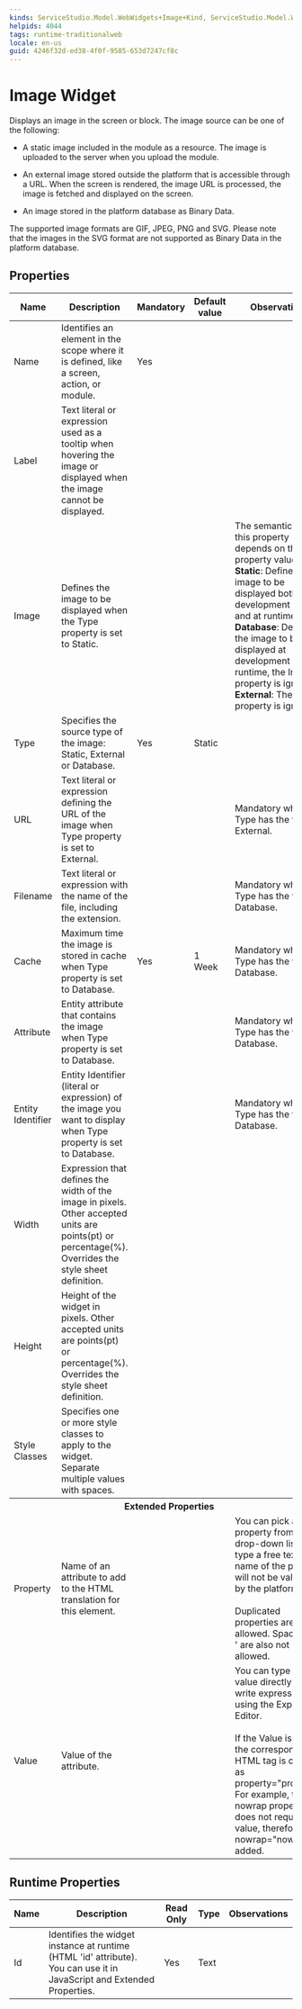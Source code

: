 ```yaml
---
kinds: ServiceStudio.Model.WebWidgets+Image+Kind, ServiceStudio.Model.WebWidgets+ReferenceImage+Kind
helpids: 4044
tags: runtime-traditionalweb
locale: en-us
guid: 4246f32d-ed38-4f0f-9585-653d7247cf8c
---
```


# Image Widget


Displays an image in the screen or block. The image source can be one of the following:

* A static image included in the module as a resource. The image is uploaded to the server when you upload the module. 

* An external image stored outside the platform that is accessible through a URL. When the screen is rendered, the image URL is processed, the image is fetched and displayed on the screen.

* An image stored in the platform database as Binary Data.

The supported image formats are GIF, JPEG, PNG and SVG. Please note that the images in the SVG format are not supported as Binary Data in the platform database.

## Properties

<table markdown="1">
<thead>
<tr>
<th>Name</th>
<th>Description</th>
<th>Mandatory</th>
<th>Default value</th>
<th>Observations</th>
</tr>
</thead>
<tbody>
<tr>
<td title="Name">Name</td>
<td>Identifies an element in the scope where it is defined, like a screen, action, or module.</td>
<td>Yes</td>
<td></td>
<td></td>
</tr>
<tr>
<td title="Label">Label</td>
<td>Text literal or expression used as a tooltip when hovering the image or displayed when the image cannot be displayed.</td>
<td></td>
<td></td>
<td></td>
</tr>
<tr>
<td title="Image">Image</td>
<td>Defines the image to be displayed when the Type property is set to Static.</td>
<td></td>
<td></td>
<td>The semantics of this property depends on the Type property value:<br/>
        <strong>Static</strong>: Defines the image to be displayed both at development time and at runtime;<br/>
        <strong>Database</strong>: Defines the image to be displayed at development time. At runtime, the Image property is ignored;<br/>
        <strong>External</strong>: The Image property is ignored.</td>
</tr>
<tr>
<td title="Type">Type</td>
<td>Specifies the source type of the image: Static, External or Database.</td>
<td>Yes</td>
<td>Static</td>
<td></td>
</tr>
<tr>
<td title="URL">URL</td>
<td>Text literal or expression defining the URL of the image when Type property is set to External.</td>
<td></td>
<td></td>
<td>Mandatory when Type has the value External.</td>
</tr>
<tr>
<td title="Filename">Filename</td>
<td>Text literal or expression with the name of the file, including the extension.</td>
<td></td>
<td></td>
<td>Mandatory when Type has the value Database.</td>
</tr>
<tr>
<td title="Cache">Cache</td>
<td>Maximum time the image is stored in cache when Type property is set to Database.</td>
<td>Yes</td>
<td>1 Week</td>
<td>Mandatory when Type has the value Database.</td>
</tr>
<tr>
<td title="Attribute">Attribute</td>
<td>Entity attribute that contains the image when Type property is set to Database.</td>
<td></td>
<td></td>
<td>Mandatory when Type has the value Database.</td>
</tr>
<tr>
<td title="Entity Identifier">Entity Identifier</td>
<td>Entity Identifier (literal or expression) of the image you want to display when Type property is set to Database.</td>
<td></td>
<td></td>
<td>Mandatory when Type has the value Database.</td>
</tr>
<tr>
<td title="Width">Width</td>
<td>Expression that defines the width of the image in pixels. Other accepted units are points(pt) or percentage(%). Overrides the style sheet definition.</td>
<td></td>
<td></td>
<td></td>
</tr>
<tr>
<td title="Height">Height</td>
<td>Height of the widget in pixels. Other accepted units are points(pt) or percentage(%). Overrides the style sheet definition.</td>
<td></td>
<td></td>
<td></td>
</tr>
<tr>
<td title="Style Classes">Style Classes</td>
<td>Specifies one or more style classes to apply to the widget. Separate multiple values with spaces.</td>
<td></td>
<td></td>
<td></td>
</tr>
<tr >
<th colspan="5">Extended Properties</th>
</tr>
<tr>
<td title="Property">Property</td>
<td>Name of an attribute to add to the HTML translation for this element.</td>
<td></td>
<td></td>
<td>You can pick a property from the drop-down list or type a free text. The name of the property will not be validated by the platform.<br/><br/>Duplicated properties are not allowed. Spaces, " or ' are also not allowed.</td>
</tr>
<tr>
<td title="Value">Value</td>
<td>Value of the attribute.</td>
<td></td>
<td></td>
<td>You can type the value directly or write expressions using the Expression Editor.<br/><br/>If the Value is empty, the corresponding HTML tag is created as property="property". For example, the nowrap property does not require a value, therefore nowrap="nowrap" is added.</td>
</tr>
</tbody>
</table>

## Runtime Properties

<table markdown="1">
<thead>
<tr>
<th>Name</th>
<th>Description</th>
<th>Read Only</th>
<th>Type</th>
<th>Observations</th>
</tr>
</thead>
<tbody>
<tr>
<td>Id</td>
<td>Identifies the widget instance at runtime (HTML 'id' attribute). You can use it in JavaScript and Extended Properties.</td>
<td>Yes</td>
<td>Text</td>
<td></td>
</tr>
</tbody>
</table>


